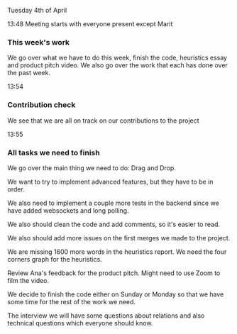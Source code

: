 Tuesday 4th of April

13:48
Meeting starts with everyone present except Marit

### **This week's work**
We go over what we have to do this week, finish the code, heuristics essay and product pitch video.
We also go over the work that each has done over the past week.

13:54

### **Contribution check**
We see that we are all on track on our contributions to the project

13:55

### **All tasks we need to finish**
We go over the main thing we need to do: Drag and Drop.

We want to try to implement advanced features, but they have to be in order.

We also need to implement a couple more tests in the backend since we have added websockets and long polling.

We also should clean the code and add comments, so it's easier to read.

We also should add more issues on the first merges we made to the project.

We are missing 1600 more words in the heuristics report.
We need the four corners graph for the heuristics.

Review Ana's feedback for the product pitch.
Might need to use Zoom to film the video.

We decide to finish the code either on Sunday or Monday so that we have some time for the rest of the work we need.

The interview we will have some questions about relations and also technical questions which everyone should know.